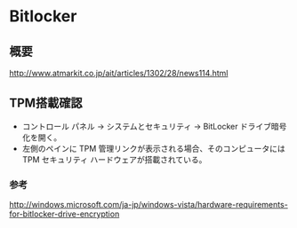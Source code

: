 # Bitlocker

## 概要
http://www.atmarkit.co.jp/ait/articles/1302/28/news114.html

## TPM搭載確認

- コントロール パネル -> システムとセキュリティ -> BitLocker ドライブ暗号化を開く。
- 左側のペインに TPM 管理リンクが表示される場合、そのコンピュータには TPM セキュリティ ハードウェアが搭載されている。

### 参考
http://windows.microsoft.com/ja-jp/windows-vista/hardware-requirements-for-bitlocker-drive-encryption
